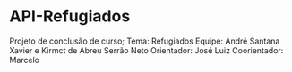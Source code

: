 # API-Refugiados
Projeto de conclusão de curso; Tema: Refugiados
Equipe: André Santana Xavier e Kirmct de Abreu Serrão Neto
Orientador: José Luiz
Coorientador: Marcelo
